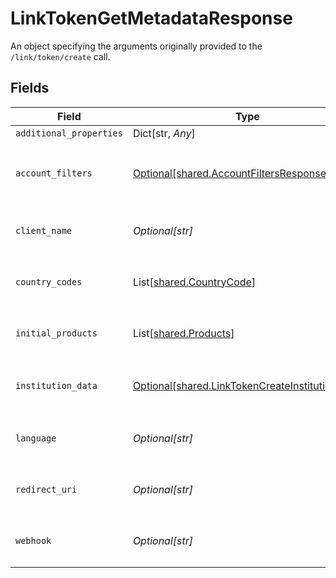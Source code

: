 # LinkTokenGetMetadataResponse

An object specifying the arguments originally provided to the `/link/token/create` call.


## Fields

| Field                                                                                                    | Type                                                                                                     | Required                                                                                                 | Description                                                                                              |
| -------------------------------------------------------------------------------------------------------- | -------------------------------------------------------------------------------------------------------- | -------------------------------------------------------------------------------------------------------- | -------------------------------------------------------------------------------------------------------- |
| `additional_properties`                                                                                  | Dict[str, *Any*]                                                                                         | :heavy_minus_sign:                                                                                       | N/A                                                                                                      |
| `account_filters`                                                                                        | [Optional[shared.AccountFiltersResponse]](../../models/shared/accountfiltersresponse.md)                 | :heavy_minus_sign:                                                                                       | The `account_filters` specified in the original call to `/link/token/create`.<br/>                       |
| `client_name`                                                                                            | *Optional[str]*                                                                                          | :heavy_check_mark:                                                                                       | The `client_name` specified in the `/link/token/create` call.                                            |
| `country_codes`                                                                                          | List[[shared.CountryCode](../../models/shared/countrycode.md)]                                           | :heavy_check_mark:                                                                                       | The `country_codes` specified in the `/link/token/create` call.                                          |
| `initial_products`                                                                                       | List[[shared.Products](../../models/shared/products.md)]                                                 | :heavy_check_mark:                                                                                       | The `products` specified in the `/link/token/create` call.                                               |
| `institution_data`                                                                                       | [Optional[shared.LinkTokenCreateInstitutionData]](../../models/shared/linktokencreateinstitutiondata.md) | :heavy_minus_sign:                                                                                       | A map containing data used to highlight institutions in Link.                                            |
| `language`                                                                                               | *Optional[str]*                                                                                          | :heavy_check_mark:                                                                                       | The `language` specified in the `/link/token/create` call.                                               |
| `redirect_uri`                                                                                           | *Optional[str]*                                                                                          | :heavy_check_mark:                                                                                       | The `redirect_uri` specified in the `/link/token/create` call.                                           |
| `webhook`                                                                                                | *Optional[str]*                                                                                          | :heavy_check_mark:                                                                                       | The `webhook` specified in the `/link/token/create` call.                                                |